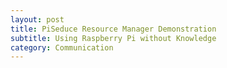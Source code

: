 ```yaml
---
layout: post
title: PiSeduce Resource Manager Demonstration
subtitle: Using Raspberry Pi without Knowledge 
category: Communication
---
```

